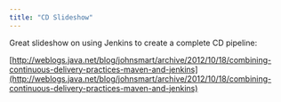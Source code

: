 ```yaml
---
title: "CD Slideshow"
---
```

Great slideshow on using Jenkins to create a complete CD pipeline:

[http://weblogs.java.net/blog/johnsmart/archive/2012/10/18/combining-continuous-delivery-practices-maven-and-jenkins](http://weblogs.java.net/blog/johnsmart/archive/2012/10/18/combining-continuous-delivery-practices-maven-and-jenkins)
